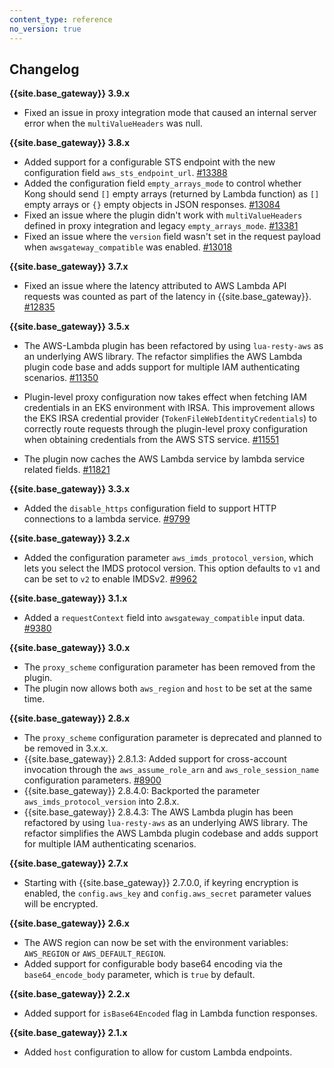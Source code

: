 ```yaml
---
content_type: reference
no_version: true
---
```


## Changelog

**{{site.base_gateway}} 3.9.x**
* Fixed an issue in proxy integration mode that caused an internal server error when the `multiValueHeaders` was null.

**{{site.base_gateway}} 3.8.x**
* Added support for a configurable STS endpoint with the new configuration field `aws_sts_endpoint_url`.
[#13388](https://github.com/Kong/kong/issues/13388)
* Added the configuration field `empty_arrays_mode` to control whether Kong should send `[]` empty arrays 
(returned by Lambda function) as `[]` empty arrays or `{}` empty objects in JSON responses.
[#13084](https://github.com/Kong/kong/issues/13084)
* Fixed an issue where the plugin didn't work with `multiValueHeaders` defined in proxy integration and legacy `empty_arrays_mode`.
  [#13381](https://github.com/Kong/kong/issues/13381)
* Fixed an issue where the `version` field wasn't set in the request payload when `awsgateway_compatible` was enabled.
  [#13018](https://github.com/Kong/kong/issues/13018)

**{{site.base_gateway}} 3.7.x**
* Fixed an issue where the latency attributed to AWS Lambda API requests was counted as part of the latency in {{site.base_gateway}}.
 [#12835](https://github.com/Kong/kong/issues/12835)

**{{site.base_gateway}} 3.5.x**
* The AWS-Lambda plugin has been refactored by using `lua-resty-aws` as an underlying AWS library.
The refactor simplifies the AWS Lambda plugin code base and adds support for multiple IAM
authenticating scenarios. [#11350](https://github.com/Kong/kong/pull/11350)

* Plugin-level proxy configuration now takes effect when fetching IAM credentials in an EKS environment with IRSA. 
This improvement allows the EKS IRSA credential provider (`TokenFileWebIdentityCredentials`) to correctly route requests through the plugin-level proxy configuration when obtaining credentials from the AWS STS service. 
[#11551](https://github.com/Kong/kong/pull/11551)

* The plugin now caches the AWS Lambda service by lambda service related fields. 
[#11821](https://github.com/kong/kong/pulls/11821)

**{{site.base_gateway}} 3.3.x**
* Added the `disable_https` configuration field to support HTTP connections to a lambda service.
  [#9799](https://github.com/Kong/kong/pull/9799)

**{{site.base_gateway}} 3.2.x**
* Added the configuration parameter `aws_imds_protocol_version`, which
lets you select the IMDS protocol version.
This option defaults to `v1` and can be set to `v2` to enable IMDSv2.
[#9962](https://github.com/Kong/kong/pull/9962)

**{{site.base_gateway}} 3.1.x**
* Added a `requestContext` field into `awsgateway_compatible` input data.
  [#9380](https://github.com/Kong/kong/pull/9380)

**{{site.base_gateway}} 3.0.x**
* The `proxy_scheme` configuration parameter has been removed from the plugin.
* The plugin now allows both `aws_region` and `host` to be set at the same time.

**{{site.base_gateway}} 2.8.x**
* The `proxy_scheme` configuration parameter is deprecated and planned to be
removed in 3.x.x.
* {{site.base_gateway}} 2.8.1.3: Added support for cross-account invocation through the `aws_assume_role_arn` and `aws_role_session_name` configuration parameters. [#8900](https://github.com/Kong/kong/pull/8900)
* {{site.base_gateway}} 2.8.4.0: Backported the parameter
`aws_imds_protocol_version` into 2.8.x.
* {{site.base_gateway}} 2.8.4.3: The AWS Lambda plugin has been refactored by using `lua-resty-aws` as an underlying AWS library. The refactor simplifies the AWS Lambda plugin codebase and adds support for multiple IAM authenticating scenarios.

**{{site.base_gateway}} 2.7.x**
* Starting with {{site.base_gateway}} 2.7.0.0, if keyring encryption is enabled,
 the `config.aws_key` and `config.aws_secret` parameter values will be encrypted.

**{{site.base_gateway}} 2.6.x**
* The AWS region can now be set with the environment variables: `AWS_REGION` or `AWS_DEFAULT_REGION`.
* Added support for configurable body base64 encoding via the `base64_encode_body` parameter, which is `true` by default. 

**{{site.base_gateway}} 2.2.x**
* Added support for `isBase64Encoded` flag in Lambda function responses.

**{{site.base_gateway}} 2.1.x**
* Added `host` configuration to allow for custom Lambda endpoints.
